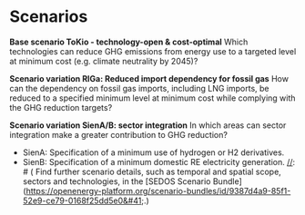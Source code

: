 # Scenarios

[//]: # (!!! info "SEDOS - Scenario frame details")

**Base scenario ToKio - technology-open & cost-optimal**
Which technologies can reduce GHG emissions from energy use to a targeted level at minimum cost
(e.g. climate neutrality by 2045)?

**Scenario variation RIGa: Reduced import dependency for fossil gas**
How can the dependency on fossil gas imports, including LNG imports, be reduced to a specified minimum level at minimum 
cost while complying with the GHG reduction targets?

**Scenario variation SienA/B: sector integration**
In which areas can sector integration make a greater contribution to GHG reduction?

- SienA: Specification of a minimum use of hydrogen or H2 derivatives.
- SienB: Specification of a minimum domestic RE electricity generation.
[//]: # (    Find further scenario details, such as temporal and spatial scope, sectors and technologies, in the [SEDOS Scenario Bundle]&#40;https://openenergy-platform.org/scenario-bundles/id/9387d4a9-85f1-52e9-ce79-0168f25dd5e0&#41;.)
